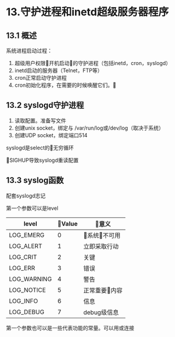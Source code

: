 # 13.守护进程和inetd超级服务器程序

## 13.1 概述

系统进程启动过程：

1. 超级用户权限开机启动的守护进程（包括inetd，cron，syslogd）
2. inetd启动的服务器（Telnet，FTP等）
3. cron正常启动守护进程
4. cron初始化程序，在需要的时候唤醒它们。

## 13.2 syslogd守护进程

1. 读取配置。准备写文件
2. 创建unix socket，绑定与 /var/run/log或/dev/log（取决于系统）
3. 创建UDP socket，绑定端口514

syslogd是select的无穷循环

SIGHUP导致syslogd重读配置

## 13.3 syslog函数

配套syslogd志记

第一个参数可以是level

level | Value | 意义
-|-|-
LOG_EMERG | 0 | 系统不可用
LOG_ALERT| 1 | 立即采取行动
LOG_CRIT|2| 关键
LOG_ERR|3| 错误
LOG_WARNING|4| 警告
LOG_NOTICE|5|正常重要内容
LOG_INFO|6|信息
LOG_DEBUG|7|debug级信息

第一个参数也可以是一些代表功能的常量。可以用或连接
